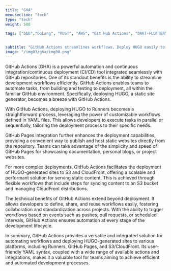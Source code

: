 ```yaml
---
title: "GHA"
menusection: "tech"
type: "tech"
weight: 500

tags: ["bbb","GoLang", "RUST", "AWS", "Git Hub Actions", "DART-FLUTTER", "hugo", "DOCKER", "K8S", "KAFKA", "ESP32"]


subtitle: "GitHub Actions streamlines workflows. Deploy HUGO easily to Runners, GitHub Pages, and S3/CloudFront, ensuring efficient and automated development."
image: "/img03/gha/img00.png"
---
```

GitHub Actions (GHA) is a powerful automation and continuous integration/continuous deployment (CI/CD) tool integrated seamlessly with GitHub repositories. One of its standout benefits is the ability to streamline development workflows efficiently. GitHub Actions enables teams to automate tasks, from building and testing to deployment, all within the familiar GitHub environment. Specifically, deploying HUGO, a static site generator, becomes a breeze with GitHub Actions.

With GitHub Actions, deploying HUGO to Runners becomes a straightforward process, leveraging the power of customizable workflows defined in YAML files. This allows developers to execute tasks in parallel or sequentially, tailoring the deployment process to their specific needs.

GitHub Pages integration further enhances the deployment capabilities, providing a convenient way to publish and host static websites directly from the repository. Teams can take advantage of the simplicity and speed of GitHub Pages for showcasing documentation, personal blogs, or project websites.

For more complex deployments, GitHub Actions facilitates the deployment of HUGO-generated sites to S3 and CloudFront, offering a scalable and performant solution for serving static content. This is achieved through flexible workflows that include steps for syncing content to an S3 bucket and managing CloudFront distributions.

The technical benefits of GitHub Actions extend beyond deployment. It allows developers to define, share, and reuse workflows easily, fostering collaboration and standardization across projects. With the ability to trigger workflows based on events such as pushes, pull requests, or scheduled intervals, GitHub Actions ensures automation at every stage of the development lifecycle.

In summary, GitHub Actions provides a versatile and integrated solution for automating workflows and deploying HUGO-generated sites to various platforms, including Runners, GitHub Pages, and S3/CloudFront. Its user-friendly YAML syntax, coupled with a wide range of available actions and integrations, makes it a valuable tool for teams aiming to achieve efficient and automated development processes.

